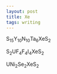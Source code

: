 ```yaml
---
layout: post
title: Xe
tags: writing
---
```


S<sub>15</sub>Y<sub>10</sub>N<sub>10</sub>Ta<sub>6</sub>XeS<sub>2</sub>

S<sub>2</sub>UF<sub>4</sub>F<sub>4</sub>I<sub>4</sub>XeS<sub>2</sub>

UNi<sub>2</sub>Se<sub>2</sub>XeS<sub>2</sub>